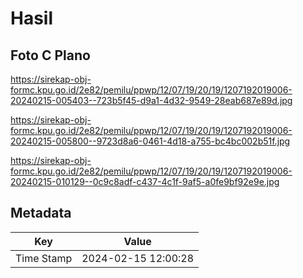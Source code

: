 # Hasil

## Foto C Plano

https://sirekap-obj-formc.kpu.go.id/2e82/pemilu/ppwp/12/07/19/20/19/1207192019006-20240215-005403--723b5f45-d9a1-4d32-9549-28eab687e89d.jpg

https://sirekap-obj-formc.kpu.go.id/2e82/pemilu/ppwp/12/07/19/20/19/1207192019006-20240215-005800--9723d8a6-0461-4d18-a755-bc4bc002b51f.jpg

https://sirekap-obj-formc.kpu.go.id/2e82/pemilu/ppwp/12/07/19/20/19/1207192019006-20240215-010129--0c9c8adf-c437-4c1f-9af5-a0fe9bf92e9e.jpg


## Metadata

| Key        | Value               |
| ---------- | ------------------- |
| Time Stamp | 2024-02-15 12:00:28 |



